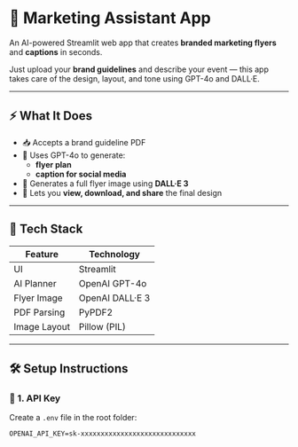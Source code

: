# 🎨 Marketing Assistant App

An AI-powered Streamlit web app that creates **branded marketing flyers** and **captions** in seconds.

Just upload your **brand guidelines** and describe your event — this app takes care of the design, layout, and tone using GPT-4o and DALL·E.

---

## ⚡ What It Does

- 📥 Accepts a brand guideline PDF
- 🧠 Uses GPT-4o to generate:
  -  **flyer plan**
  -  **caption for social media**
- 🎨 Generates a full flyer image using **DALL·E 3**
- 💾 Lets you **view, download, and share** the final design

---

## 🧪 Tech Stack

| Feature         | Technology        |
|----------------|-------------------|
| UI              | Streamlit         |
| AI Planner      | OpenAI GPT-4o     |
| Flyer Image     | OpenAI DALL·E 3   |
| PDF Parsing     | PyPDF2            |
| Image Layout    | Pillow (PIL)      |

---

## 🛠️ Setup Instructions

### 🔑 1. API Key

Create a `.env` file in the root folder:

```env
OPENAI_API_KEY=sk-xxxxxxxxxxxxxxxxxxxxxxxxxxxxx
